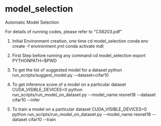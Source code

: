 # model_selection

Automatic Model Selection

For details of running codes, please refer to "CS6203.pdf"

1. Initial Environment creation, one time
cd model_selection
conda env create -f environment.yml
conda activate mdl


1. First Step before running any command
cd model_selection
export PYTHONPATH=$PWD

2. To get the list of suggested model for a dataset
python run_scripts/suggest_model.py --dataset=cifar10

3. To get inference score of a model on a particular dataset
CUDA_VISIBLE_DEVICES=0 python run_scripts/run_model_on_dataset.py --model_name resnet18 --dataset cifar10 --infer 

4. To train a model on a particular dataset
CUDA_VISIBLE_DEVICES=0 python run_scripts/run_model_on_dataset.py --model_name resnet18 --dataset cifar10 --train

